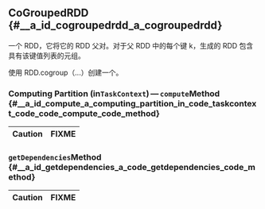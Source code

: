 ## CoGroupedRDD {#__a_id_cogroupedrdd_a_cogroupedrdd}

一个 RDD，它将它的 RDD 父对。对于父 RDD 中的每个键 k，生成的 RDD 包含具有该键值列表的元组。

使用 RDD.cogroup（...）创建一个。

### Computing Partition \(in`TaskContext`\) — `compute`Method {#__a_id_compute_a_computing_partition_in_code_taskcontext_code_code_compute_code_method}

| Caution | FIXME |
| :--- | :--- |


### `getDependencies`Method {#__a_id_getdependencies_a_code_getdependencies_code_method}

| Caution | FIXME |
| :--- | :--- |




















